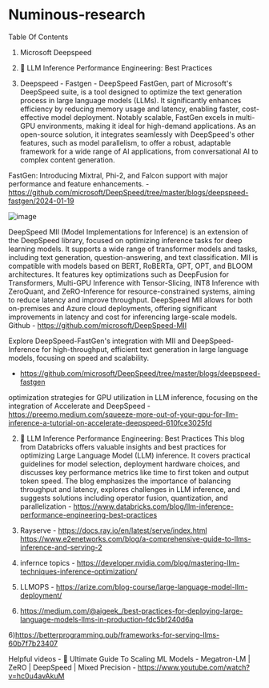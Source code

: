 # Numinous-research



Table Of Contents

1) Microsoft Deepspeed
2) 🚀 LLM Inference Performance Engineering: Best Practices

1) Deepspeed - 
  Fastgen - DeepSpeed FastGen, part of Microsoft's DeepSpeed suite, is a tool designed to optimize the text generation process in large language models (LLMs). It significantly enhances efficiency by reducing memory usage and latency, enabling faster, cost-effective model deployment. Notably scalable, FastGen excels in multi-GPU environments, making it ideal for high-demand applications. As an open-source solution, it integrates seamlessly with DeepSpeed's other features, such as model parallelism, to offer a robust, adaptable framework for a wide range of AI applications, from conversational AI to complex content generation.
  
  FastGen: Introducing Mixtral, Phi-2, and Falcon support with major performance and feature enhancements. - https://github.com/microsoft/DeepSpeed/tree/master/blogs/deepspeed-fastgen/2024-01-19
  
  ![image](https://github.com/MandilKarki/Numinous-research/assets/71919875/ffb5c871-1c6d-4508-9221-874bcdd51e6b)
  
  DeepSpeed MII (Model Implementations for Inference) is an extension of the DeepSpeed library, focused on optimizing inference tasks for deep learning models. It supports a wide range of transformer models and tasks, including text generation, question-answering, and text classification. MII is compatible with models based on BERT, RoBERTa, GPT, OPT, and BLOOM architectures. It features key optimizations such as DeepFusion for Transformers, Multi-GPU Inference with Tensor-Slicing, INT8 Inference with ZeroQuant, and ZeRO-Inference for resource-constrained systems, aiming to reduce latency and improve throughput. DeepSpeed MII allows for both on-premises and Azure cloud deployments, offering significant improvements in latency and cost for inferencing large-scale models. Github - https://github.com/microsoft/DeepSpeed-MII
  
  Explore DeepSpeed-FastGen's integration with MII and DeepSpeed-Inference for high-throughput, efficient text generation in large language models, focusing on speed and scalability. 
  - https://github.com/microsoft/DeepSpeed/tree/master/blogs/deepspeed-fastgen
  
  optimization strategies for GPU utilization in LLM inference, focusing on the integration of Accelerate and DeepSpeed - https://preemo.medium.com/squeeze-more-out-of-your-gpu-for-llm-inference-a-tutorial-on-accelerate-deepspeed-610fce3025fd

2) 🚀 LLM Inference Performance Engineering: Best Practices
    This blog from Databricks offers valuable insights and best practices for optimizing Large Language Model (LLM) inference. It covers practical guidelines for model selection, deployment hardware choices, and discusses key performance metrics like time to first token and output token speed. The blog emphasizes the importance of balancing throughput and latency, explores challenges in LLM inference, and suggests solutions including operator fusion, quantization, and parallelization - https://www.databricks.com/blog/llm-inference-performance-engineering-best-practices





2) Rayserve - https://docs.ray.io/en/latest/serve/index.html https://www.e2enetworks.com/blog/a-comprehensive-guide-to-llms-inference-and-serving-2

3) infernce topics - https://developer.nvidia.com/blog/mastering-llm-techniques-inference-optimization/




4) LLMOPS - https://arize.com/blog-course/large-language-model-llm-deployment/
5) https://medium.com/@aigeek_/best-practices-for-deploying-large-language-models-llms-in-production-fdc5bf240d6a


6)https://betterprogramming.pub/frameworks-for-serving-llms-60b7f7b23407





Helpful videos - 
📘 Ultimate Guide To Scaling ML Models - Megatron-LM | ZeRO | DeepSpeed | Mixed Precision - https://www.youtube.com/watch?v=hc0u4avAkuM

